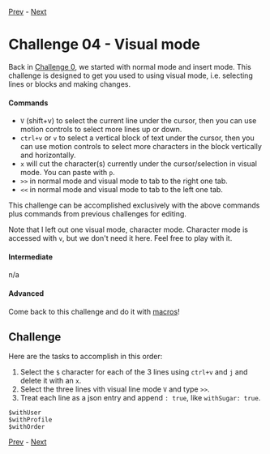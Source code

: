 [Prev](./challenge03.md) - [Next](./challenge05.md)

# Challenge 04 - Visual mode

Back in [Challenge 0](challenge00.md), we started with normal mode and insert mode.
This challenge is designed to get you used to using visual mode, i.e. selecting lines or blocks and making changes.

#### Commands

* `V` (shift+v) to select the current line under the cursor, then you can use motion controls to select more lines up or down.
* `ctrl+v` or `v` to select a vertical block of text under the cursor, then you can use motion controls to select more characters in the block vertically and horizontally.
* `x` will cut the character(s) currently under the cursor/selection in visual mode. You can paste with `p`.
* `>>` in normal mode and visual mode to tab to the right one tab.
* `<<` in normal mode and visual mode to tab to the left one tab.

This challenge can be accomplished exclusively with the above commands plus commands from previous challenges for editing.

Note that I left out one visual mode, character mode.
Character mode is accessed with `v`, but we don't need it here.
Feel free to play with it.

#### Intermediate

n/a 

#### Advanced

Come back to this challenge and do it with [macros](challenge09.md)!

## Challenge

Here are the tasks to accomplish in this order:

1. Select the `$` character for each of the 3 lines using `ctrl+v` and `j` and delete it with an `x`.
2. Select the three lines vith visual line mode `V` and type `>>`.
3. Treat each line as a json entry and append `: true`, like `withSugar: true`.

```
$withUser
$withProfile
$withOrder
```

[Prev](./challenge03.md) - [Next](./challenge05.md)
